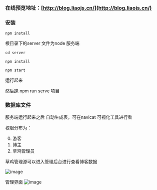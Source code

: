 
### 在线预览地址：[http://blog.liaojs.cn/](http://blog.liaojs.cn/)

### 安装

```
npm install
```

根目录下的server 文件为node 服务端

```
cd server

npm install

npm start
```

运行起来


然后跑 npm run serve
项目


### 数据库文件

服务端运行起来之后  自动生成表，可在navicat 可视化工具进行看

权限分布为：

0. 游客
1. 博主
2. 草鸡管理员


草鸡管理源可以进入管理后台进行查看博客数据

![image](https://user-images.githubusercontent.com/45313541/120151498-e616e680-c21e-11eb-8b73-c03710734078.png)

管理界面
![image](https://user-images.githubusercontent.com/45313541/120151469-deefd880-c21e-11eb-9062-6f68e2ef25f3.png)


